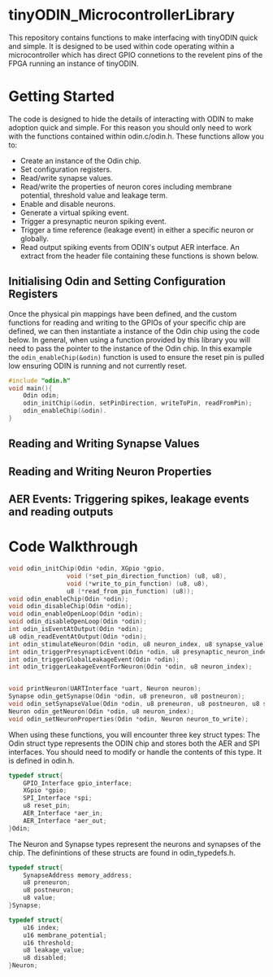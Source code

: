 # tinyODIN_MicrocontrollerLibrary
This repository contains functions to make interfacing with tinyODIN quick and simple. It is designed to be used within code operating within a microcontroller which has direct GPIO connetions to the revelent pins of the FPGA running an instance of tinyODIN. 

# Getting Started
The code is designed to hide the details of interacting with ODIN to make adoption quick and simple. For this reason you should only need to work with the functions contained within odin.c/odin.h. These functions allow you to:
  - Create an instance of the Odin chip.
  - Set configuration registers. 
  - Read/write synapse values.
  - Read/write the properties of neuron cores including membrane potential, threshold value and leakage term.
  - Enable and disable neurons.
  - Generate a virtual spiking event.
  - Trigger a presynaptic neuron spiking event.
  - Trigger a time reference (leakage event) in either a specific neuron or globally.
  - Read output spiking events from ODIN's output AER interface.
An extract from the header file containing these functions is shown below.
## Initialising Odin and Setting Configuration Registers
Once the physical pin mappings have been defined, and the custom functions for reading and writing to the GPIOs of your specific chip are defined, we can then instantiate a instance of the Odin chip using the code below. In general, when using a function provided by this library you will need to pass the pointer to the instance of the Odin chip. In this example the ``` odin_enableChip(&odin) ``` function is used to ensure the reset pin is pulled low ensuring ODIN is running and not currently reset. 
```c
#include "odin.h"
void main(){
	Odin odin;
	odin_initChip(&odin, setPinDirection, writeToPin, readFromPin);
	odin_enableChip(&odin). 
}
```

## Reading and Writing Synapse Values

## Reading and Writing Neuron Properties

## AER Events: Triggering spikes, leakage events and reading outputs

# Code Walkthrough
```c
void odin_initChip(Odin *odin, XGpio *gpio,
                void (*set_pin_direction_function) (u8, u8),
                void (*write_to_pin_function) (u8, u8),
                u8 (*read_from_pin_function) (u8));
void odin_enableChip(Odin *odin);
void odin_disableChip(Odin *odin);
void odin_enableOpenLoop(Odin *odin);
void odin_disableOpenLoop(Odin *odin);
int odin_isEventAtOutput(Odin *odin);
u8 odin_readEventAtOutput(Odin *odin);
int odin_stimulateNeuron(Odin *odin, u8 neuron_index, u8 synapse_value);
int odin_triggerPresynapticEvent(Odin *odin, u8 presynaptic_neuron_index);
int odin_triggerGlobalLeakageEvent(Odin *odin);
int odin_triggerLeakageEventForNeuron(Odin *odin, u8 neuron_index);


void printNeuron(UARTInterface *uart, Neuron neuron);
Synapse odin_getSynapse(Odin *odin, u8 preneuron, u8 postneuron);
void odin_setSynapseValue(Odin *odin, u8 preneuron, u8 postneuron, u8 synapse_value);
Neuron odin_getNeuron(Odin *odin, u8 neuron_index);
void odin_setNeuronProperties(Odin *odin, Neuron neuron_to_write);
```

When using these functions, you will encounter three key struct types: The Odin struct type represents the ODIN chip and stores both the AER and SPI interfaces. You should need to modify or handle the contents of this type. It is defined in odin.h.
```c
typedef struct{
	GPIO_Interface gpio_interface;
	XGpio *gpio;
	SPI_Interface *spi;
	u8 reset_pin;
	AER_Interface *aer_in;
	AER_Interface *aer_out;
}Odin;
```
The Neuron and Synapse types represent the neurons and synapses of the chip. The definintions of these structs are found in odin_typedefs.h. 
```c
typedef struct{
	SynapseAddress memory_address;
	u8 preneuron;
	u8 postneuron;
	u8 value;
}Synapse;

typedef struct{
	u16 index;
	u16 membrane_potential;
	u16 threshold;
	u8 leakage_value;
	u8 disabled;
}Neuron;
```
